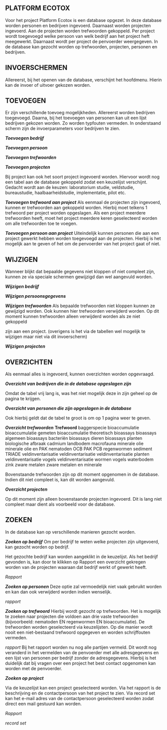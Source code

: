 ## PLATFORM ECOTOX 

Voor het project Platform Ecotox is een database opgezet. In deze database worden personen en bedrijven ingevoerd. Daarnaast worden projecten ingevoerd. Aan de projecten worden trefwoorden gekoppeld. Per project wordt toegevoegd welke persoon van welk bedrijf aan het project heft meegewerkt. Daarnaast wordt per project de penvoerder weergegeven. In de database kan gezocht worden op trefwoorden, projecten, personen en bedrijven. 

## INVOERSCHERMEN 

Allereerst, bij het openen van de database, verschijnt het hoofdmenu. Hierin kan de invoer of uitvoer gekozen worden. 

## TOEVOEGEN 

Er zijn verschillende toevoeg mogelijkheden. Allereerst worden bedrijven toegevoegd. Daarna, bij het toevoegen van personen kan uit een lijst bedrijven gekozen worden. Zo worden typfouten vermeden. In onderstaand scherm zijn de invoerparameters voor bedrijven te zien. 

**_Toevoegen bedrijf_** 


**_Toevoegen persoon_** 

**_Toevoegen trefwoorden_** 

**_Toevoegen projecten_** 

Bij project kan ook het soort project ingevoerd worden. Hiervoor wordt nog een tabel aan de database gekoppeld zodat een keuzelijst verschijnt. Gedacht wordt aan de keuzen: laboratorium studie, veldstudie, bureaustudie, haalbaarheidstudie, implementatie, pilot etc. 

**_Toevoegen trefwoord aan project_** Als eenmaal de projecten zijn ingevoerd, kunnen er trefwoorden aan gekoppeld worden. Hierbij moet telkens 1 trefwoord per project worden opgeslagen. Als een project meerdere trefwoorden heeft, moet het project meerdere keren geselecteerd worden om alle trefwoorden toe te voegen. 

**_Toevoegen persoon aan project_** Uiteindelijk kunnen personen die aan een project gewerkt hebben worden toegevoegd aan de projecten. Hierbij is het mogelijk aan te geven of het om de penvoerder van het project gaat of niet. 


## WIJZIGEN 

Wanneer blijkt dat bepaalde gegevens niet kloppen of niet compleet zijn, kunnen ze via speciale schermen gewijzigd dan wel aangevuld worden. 

**_Wijzigen bedrijf_** 

**_Wijzigen persoonsgegevens_** 

**_Wijzigen trefwoorden_** Als bepaalde trefwoorden niet kloppen kunnen ze gewijzigd worden. Ook kunnen hier trefwoorden verwijderd worden. Op dit moment kunnen trefwoorden alleen verwijderd worden als ze niet gekoppeld 


zijn aan een project. (overigens is het via de tabellen wel mogelijk te wijzigen maar niet via dit invoerscherm) 

**_Wijzigen projecten_** 

## OVERZICHTEN 

Als eenmaal alles is ingevoerd, kunnen overzichten worden opgevraagd. 

**_Overzicht van bedrijven die in de database opgeslagen zijn_** 

Omdat de tabel vrij lang is, was het niet mogelijk deze in zijn geheel op de pagina te krijgen. 


**_Overzicht van personen die zijn opgeslagen in de database_** 

Ook hierbij geldt dat de tabel te groot is om op 1 pagina weer te geven. 

**_Overzicht trefwoorden_** **Trefwoord** baggerspecie bioaccumulatie bioaccumulatie gemeten bioaccumulatie theoretisch bioassays bioassays algemeen bioassays bacteriën bioassays dieren bioassays planten biologische afbraak cadmium landbodem macrofauna minerale olie minerale olie en PAK nematoden OCB PAK PCB regenwormen sediment TRIADE veldinventarisatie veldinventarisatie veldinventarisatie planten veldinventarisatie vogels veldinventarisatie wormen vogels waterbodem zink zware metalen zware metalen en minerale 

Bovenstaande trefwoorden zijn op dit moment opgenomen in de database. Indien dit niet compleet is, kan dit worden aangevuld. 


**_Overzicht projecten_** 

Op dit moment zijn alleen bovenstaande projecten ingevoerd. Dit is lang niet compleet maar dient als voorbeeld voor de database. 

## ZOEKEN 

In de database kan op verschillende manieren gezocht worden. 

**_Zoeken op bedrijf_** Om per bedrijf te weten welke projecten zijn uitgevoerd, kan gezocht worden op bedrijf. 

Het gezochte bedrijf kan worden aangeklikt in de keuzelijst. Als het bedrijf gevonden is, kan door te klikken op Rapport een overzicht gekregen worden van de projecten waaraan dat bedrijf werkt of gewerkt heeft. 

_Rapport_ 


**_Zoeken op personen_** Deze optie zal vermoedelijk niet vaak gebruikt worden en kan dan ook verwijderd worden indien wenselijk. 

_rapport_ 


**_Zoeken op trefwoord_** Hierbij wordt gezocht op trefwoorden. Het is mogelijk te zoeken naar projecten die voldoen aan drie vaste trefwoorden (bijvoorbeeld: nematoden EN regenwormen EN bioaccumulatie). De trefwoorden worden geselecteerd via keuzelijsten. Op die manier wordt nooit een niet-bestaand trefwoord opgegeven en worden schrijffouten vermeden. 

_rapport_ Bij het rapport worden nu nog alle partijen vermeld. Dit wordt nog veranderd in het vermelden van de penvoerder met alle adresgegevens en een lijst van personen per bedrijf zonder de adresgegevens. Hierbij is het duidelijk dat bij vragen over een project het best contact opgenomen kan worden met de penvoerder. 


**_Zoeken op project_** 

Via de keuzelijst kan een project geselecteerd worden. Via het rapport is de beschrijving en de contactpersoon van het project te zien. Via record set kan het e-mail adres van de contactpersoon geselecteerd worden zodat direct een mail gestuurd kan worden. 

_Rapport_ 


_record set_ 


